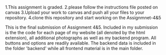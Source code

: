 1.This assignment is graded.
2.please follow the instructions file posted on canvas
3.Upload your work to canvas and push all your files to your repository.
4.clone this repository and start working on the Assignmnet-4&5


This is the final submission of Assignment 4&5. Included in my submission is the the code for each page of my website (all denoted by the html extension), all additional photographs as well as my backend program. All buttons and options are readily available. The backend data is included in the folder 'backend' while all frontend material is in the main folder. 
